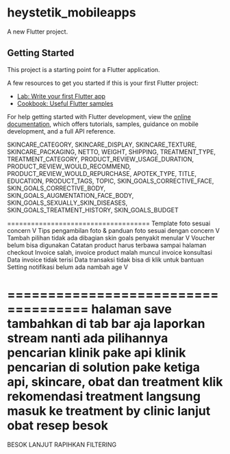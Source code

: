 # heystetik_mobileapps

A new Flutter project.

## Getting Started

This project is a starting point for a Flutter application.

A  few resources to get you started if this is your first Flutter project:

- [Lab: Write your first Flutter app](https://docs.flutter.dev/get-started/codelab)
- [Cookbook: Useful Flutter samples](https://docs.flutter.dev/cookbook)

For help getting started with Flutter development, view the
[online documentation](https://docs.flutter.dev/), which offers tutorials,
samples, guidance on mobile development, and a full API reference.

<!-- sophiaclark@gmail.com -->

 SKINCARE_CATEGORY, 
 SKINCARE_DISPLAY, 
 SKINCARE_TEXTURE, 
 SKINCARE_PACKAGING, 
 NETTO, 
 WEIGHT, 
 SHIPPING, 
 TREATMENT_TYPE,
 TREATMENT_CATEGORY, 
 PRODUCT_REVIEW_USAGE_DURATION, 
 PRODUCT_REVIEW_WOULD_RECOMMEND, 
 PRODUCT_REVIEW_WOULD_REPURCHASE, 
 APOTEK_TYPE, 
 TITLE, 
 EDUCATION, 
 PRODUCT_TAGS, 
 TOPIC, 
 SKIN_GOALS_CORRECTIVE_FACE, 
 SKIN_GOALS_CORRECTIVE_BODY, 
 SKIN_GOALS_AUGMENTATION_FACE_BODY, 
 SKIN_GOALS_SEXUALLY_SKIN_DISEASES, 
 SKIN_GOALS_TREATMENT_HISTORY, 
 SKIN_GOALS_BUDGET

====================================
Template foto sesuai concern V
Tips pengambilan foto & panduan foto sesuai dengan concern V
Tambah pilihan tidak ada dibagian skin goals penyakit menular V
Voucher belum bisa digunakan
Catatan product harus terbawa sampai halaman checkout
Invoice salah, invoice product malah muncul invoice konsultasi
Data invoice tidak terisi
Data transaksi tidak bisa di klik untuk bantuan
Setting notifikasi belum ada
nambah age V

====================================
halaman save tambahkan di tab bar aja
laporkan stream nanti ada pilihannya
pencarian klinik pake api klinik
pencarian di solution pake ketiga api, skincare, obat dan treatment
klik rekomendasi treatment langsung masuk ke treatment by clinic
lanjut obat resep besok
====================================

BESOK LANJUT RAPIHKAN FILTERING